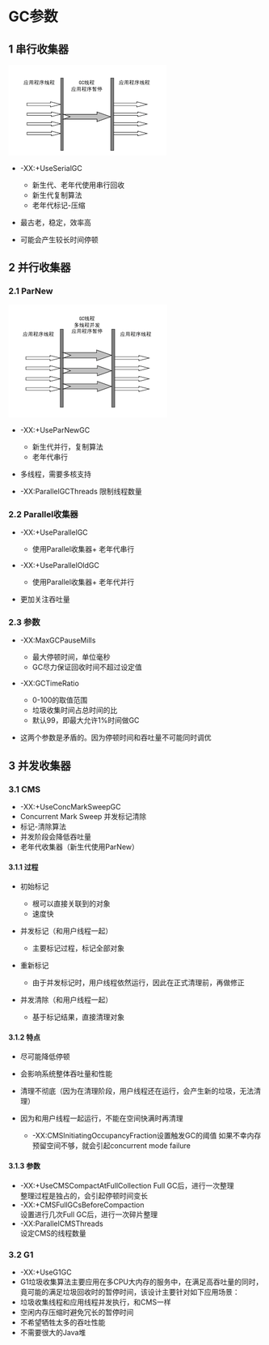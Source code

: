 # GC参数

## 1 串行收集器

![Alt text](https://raw.githubusercontent.com/zhangtao6483/note/master/img/jvm/gc1.png)

- -XX:+UseSerialGC

  - 新生代、老年代使用串行回收
  - 新生代复制算法
  - 老年代标记-压缩

- 最古老，稳定，效率高
- 可能会产生较长时间停顿

## 2 并行收集器

### 2.1 ParNew

![Alt text](https://raw.githubusercontent.com/zhangtao6483/note/master/img/jvm/gc2.png)

- -XX:+UseParNewGC

  - 新生代并行，复制算法
  - 老年代串行

- 多线程，需要多核支持
- -XX:ParallelGCThreads 限制线程数量

### 2.2 Parallel收集器

- -XX:+UseParallelGC 

  - 使用Parallel收集器+ 老年代串行
  
- -XX:+UseParallelOldGC

  - 使用Parallel收集器+ 老年代并行

- 更加关注吞吐量

### 2.3 参数

- -XX:MaxGCPauseMills

  - 最大停顿时间，单位毫秒
  - GC尽力保证回收时间不超过设定值
  
- -XX:GCTimeRatio

  - 0-100的取值范围
  - 垃圾收集时间占总时间的比
  - 默认99，即最大允许1%时间做GC
  
- 这两个参数是矛盾的。因为停顿时间和吞吐量不可能同时调优

## 3 并发收集器

### 3.1 CMS

- -XX:+UseConcMarkSweepGC
- Concurrent Mark Sweep 并发标记清除
- 标记-清除算法
- 并发阶段会降低吞吐量
- 老年代收集器（新生代使用ParNew）

#### 3.1.1 过程

- 初始标记

  - 根可以直接关联到的对象
  - 速度快
  
- 并发标记（和用户线程一起）

  - 主要标记过程，标记全部对象
  
- 重新标记

  - 由于并发标记时，用户线程依然运行，因此在正式清理前，再做修正

- 并发清除（和用户线程一起）

  - 基于标记结果，直接清理对象

#### 3.1.2 特点

- 尽可能降低停顿
- 会影响系统整体吞吐量和性能
- 清理不彻底（因为在清理阶段，用户线程还在运行，会产生新的垃圾，无法清理）
- 因为和用户线程一起运行，不能在空间快满时再清理

  - -XX:CMSInitiatingOccupancyFraction设置触发GC的阈值
如果不幸内存预留空间不够，就会引起concurrent mode failure

#### 3.1.3 参数

- -XX:+UseCMSCompactAtFullCollection Full GC后，进行一次整理<br>整理过程是独占的，会引起停顿时间变长
- -XX:+CMSFullGCsBeforeCompaction <br>设置进行几次Full GC后，进行一次碎片整理
- -XX:ParallelCMSThreads<br>设定CMS的线程数量

### 3.2 G1

- -XX:+UseG1GC
- G1垃圾收集算法主要应用在多CPU大内存的服务中，在满足高吞吐量的同时，竟可能的满足垃圾回收时的暂停时间，该设计主要针对如下应用场景：
- 垃圾收集线程和应用线程并发执行，和CMS一样
- 空闲内存压缩时避免冗长的暂停时间
- 不希望牺牲太多的吞吐性能
- 不需要很大的Java堆

